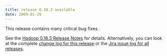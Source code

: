 ```yaml
---
title: release 0.18.3 available
date: 2009-01-29
---
```


This release contains many critical bug fixes.

See the [Hadoop 0.18.3 Release
Notes](http://hadoop.apache.org/docs/r0.18.3/releasenotes.html) for
details. Alternatively, you can look at the complete [change log for
this release](http://hadoop.apache.org/docs/r0.18.3/changes.html) or the
[Jira issue log for all
releases](http://issues.apache.org/jira/browse/HADOOP?report=com.atlassian.jira.plugin.system.project:changelog-panel).

